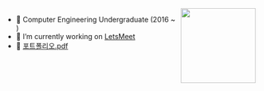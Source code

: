 
<img src = "https://user-images.githubusercontent.com/20367043/102791318-307f7600-43ea-11eb-940c-f63f87db2ec4.gif" width = "150px" align = "right">


- 🥨 Computer Engineering Undergraduate (2016 ~ ) 
- 🚀 I’m currently working on [LetsMeet](https://github.com/su-ram/LetsMeet)
- 🌈 [포트폴리오.pdf](https://drive.google.com/file/d/1ZPn-vvIHSIZSq1XEGlZJbWo0Buk3Pzcb/view?usp=sharing)

